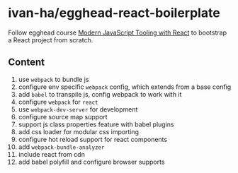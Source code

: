 # ivan-ha/egghead-react-boilerplate

Follow egghead course [Modern JavaScript Tooling with React](https://egghead.io/courses/modern-javascript-tooling-with-react) to bootstrap a React project from scratch.

## Content

1. use `webpack` to bundle js
2. configure env specific `webpack` config, which extends from a base config
3. add `babel` to transpile js, config webpack to work with it
4. configure `webpack` for `react`
5. use `webpack-dev-server` for development
6. configure source map support
7. support js class properties feature with babel plugins
8. add css loader for modular css importing
9. configure hot reload support for react components
10. add `webpack-bundle-analyzer`
11. include react from cdn
12. add babel polyfill and configure browser supports
